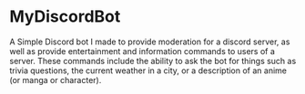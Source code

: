 # MyDiscordBot
A Simple Discord bot I made to provide moderation for a discord server, as well as provide entertainment and information commands to users of a server. These commands include the ability to ask the bot for things such as  trivia questions, the current weather in a city, or a description of an anime (or manga or character). 
